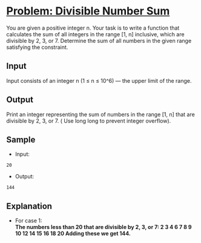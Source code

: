 # [Problem: Divisible Number Sum](https://my.newtonschool.co/playground/code/tcvmyiafuev9)

You are given a positive integer n. Your task is to write a function that calculates the sum of all integers in the range [1, n] inclusive, which are divisible by 2, 3, or 7. Determine the sum of all numbers in the given range satisfying the constraint.

## Input

Input consists of an integer n (1 ≤ n ≤ 10^6) — the upper limit of the range.

## Output

Print an integer representing the sum of numbers in the range [1, n] that are divisible by 2, 3, or 7. ( Use long long to prevent integer overflow).

## Sample

- Input:
```
20
```

- Output:
```
144
```

## Explanation

- For case 1: <br> **The numbers less than 20 that are divisible by 2, 3, or 7: 
2 3 4 6 7 8 9 10 12 14 15 16 18 20 
Adding these we get 144.**
